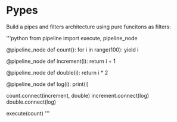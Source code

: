 # Pypes
Build a pipes and filters architecture using pure funcitons as filters:

'''python
from pipeline import execute, pipeline_node


@pipeline_node
def count():
    for i in range(100):
        yield i


@pipeline_node
def increment(i):
    return i + 1


@pipeline_node
def double(i):
    return i * 2


@pipeline_node
def log(i):
    print(i)


count.connect(increment, double)
increment.connect(log)
double.connect(log)

execute(count)
'''
